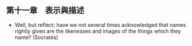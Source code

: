 ## 第十一章　表示與描述
- Well, but reflect; have we not several times acknowledged that names rightly given are the likenesses and images of the things which they name? (Socrates)